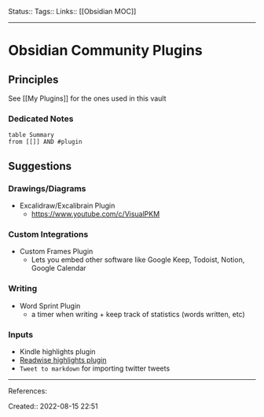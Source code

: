 Status:: 
Tags:: 
Links:: [[Obsidian MOC]]
___
# Obsidian Community Plugins
## Principles
See [[My Plugins]] for the ones used in this vault
### Dedicated Notes
```dataview
table Summary
from [[]] AND #plugin
```
## Suggestions
### Drawings/Diagrams
- Excalidraw/Excalibrain Plugin
	- https://www.youtube.com/c/VisualPKM
### Custom Integrations
- Custom Frames Plugin
	- Lets you embed other software like Google Keep, Todoist, Notion, Google Calendar
### Writing
- Word Sprint Plugin
	- a timer when writing + keep track of statistics (words written, etc)
### Inputs
- Kindle highlights plugin
- [Readwise highlights plugin](https://www.youtube.com/watch?v=dMKRH818JyQ)
- `Tweet to markdown` for importing twitter tweets

___
References:

Created:: 2022-08-15 22:51